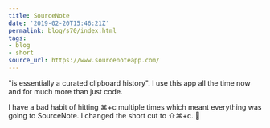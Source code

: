 ```yaml
---
title: SourceNote
date: '2019-02-20T15:46:21Z'
permalink: blog/s70/index.html
tags:
- blog
- short
source_url: https://www.sourcenoteapp.com/
---
```


"is essentially a curated clipboard history". I use this app all the time now and for much more than just code. 

I have a bad habit of hitting ⌘+c multiple times which meant everything was going to SourceNote. I changed the short cut to ⇧⌘+c. 💯
